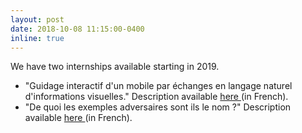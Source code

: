 ```yaml
---
layout: post
date: 2018-10-08 11:15:00-0400
inline: true
---
```


We have two internships available starting in 2019.

<ul>
<li> "Guidage interactif d'un mobile par échanges en langage naturel d'informations visuelles." Description available <a href="https://w3.onera.fr/stages/sites/w3.onera.fr.stages/files/dtis-2019-08.pdf"> here </a> (in French).
</li>

<li>
"De quoi les exemples adversaires sont ils le nom ?" Description available <a href="https://w3.onera.fr/stages/sites/w3.onera.fr.stages/files/dtis-2019-09.pdf"> here </a> (in French).
</li>

</ul>